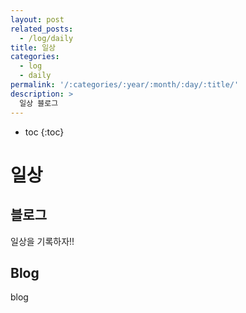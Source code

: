 ```yaml
---
layout: post
related_posts:
  - /log/daily
title: 일상
categories:
  - log
  - daily
permalink: '/:categories/:year/:month/:day/:title/'
description: >
  일상 블로그
---
```


* toc
{:toc}

# 일상

## 블로그

일상을 기록하자!!

## Blog

blog
